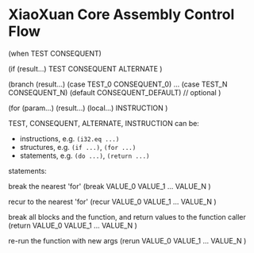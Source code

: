 # XiaoXuan Core Assembly Control Flow

<!-- @import "[TOC]" {cmd="toc" depthFrom=1 depthTo=6 orderedList=false} -->

(when TEST CONSEQUENT)

(if (result...)
    TEST CONSEQUENT ALTERNATE
)

(branch (result...)
    (case TEST_0 CONSEQUENT_0)
    ...
    (case TEST_N CONSEQUENT_N)
    (default CONSEQUENT_DEFAULT) // optional
)

(for (param...) (result...)
    (local...)
    INSTRUCTION
)

TEST, CONSEQUENT, ALTERNATE, INSTRUCTION can be:

- instructions, e.g. `(i32.eq ...)`
- structures, e.g. `(if ...)`, `(for ...)`
- statements, e.g. `(do ...)`, `(return ...)`

statements:

break the nearest 'for'
(break VALUE_0 VALUE_1 ... VALUE_N )

recur to the nearest 'for'
(recur VALUE_0 VALUE_1 ... VALUE_N )

break all blocks and the function, and return values to the function caller
(return VALUE_0 VALUE_1 ... VALUE_N )

re-run the function with new args
(rerun VALUE_0 VALUE_1 ... VALUE_N )